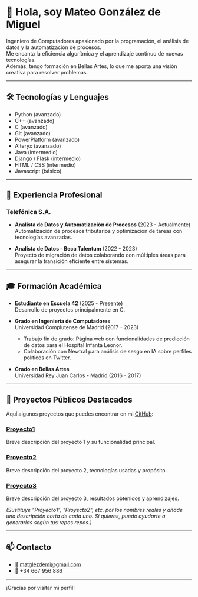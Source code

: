 # 👋 Hola, soy Mateo González de Miguel

Ingeniero de Computadores apasionado por la programación, el análisis de datos y la automatización de procesos.  
Me encanta la eficiencia algorítmica y el aprendizaje continuo de nuevas tecnologías.  
Además, tengo formación en Bellas Artes, lo que me aporta una visión creativa para resolver problemas.

---

## 🛠️ Tecnologías y Lenguajes

- Python (avanzado)  
- C++ (avanzado)  
- C (avanzado)  
- Git (avanzado)  
- PowerPlatform (avanzado)  
- Alteryx (avanzado)  
- Java (intermedio)  
- Django / Flask (intermedio)  
- HTML / CSS (intermedio)  
- Javascript (básico)  

---

## 💼 Experiencia Profesional

### Telefónica S.A.
- **Analista de Datos y Automatización de Procesos** (2023 - Actualmente)  
  Automatización de procesos tributarios y optimización de tareas con tecnologías avanzadas.

- **Analista de Datos - Beca Talentum** (2022 - 2023)  
  Proyecto de migración de datos colaborando con múltiples áreas para asegurar la transición eficiente entre sistemas.

---

## 🎓 Formación Académica

- **Estudiante en Escuela 42** (2025 - Presente)  
  Desarrollo de proyectos principalmente en C.

- **Grado en Ingeniería de Computadores**  
  Universidad Complutense de Madrid (2017 - 2023)  
  - Trabajo fin de grado: Página web con funcionalidades de predicción de datos para el Hospital Infanta Leonor.  
  - Colaboración con Newtral para análisis de sesgo en IA sobre perfiles políticos en Twitter.

- **Grado en Bellas Artes**  
  Universidad Rey Juan Carlos - Madrid (2016 - 2017)

---

## 🚀 Proyectos Públicos Destacados

Aquí algunos proyectos que puedes encontrar en mi [GitHub](https://github.com/matgon):

### [Proyecto1](https://github.com/matgon/proyecto1)  
Breve descripción del proyecto 1 y su funcionalidad principal.

### [Proyecto2](https://github.com/matgon/proyecto2)  
Breve descripción del proyecto 2, tecnologías usadas y propósito.

### [Proyecto3](https://github.com/matgon/proyecto3)  
Breve descripción del proyecto 3, resultados obtenidos y aprendizajes.

*(Sustituye "Proyecto1", "Proyecto2", etc. por los nombres reales y añade una descripción corta de cada uno. Si quieres, puedo ayudarte a generarlas según tus repos repos.)*

---

## 📫 Contacto

- 📧 matglezdemi@gmail.com  
- 📱 +34 667 956 886  

---

¡Gracias por visitar mi perfil!
